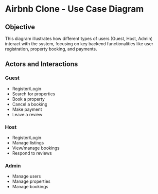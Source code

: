 # Airbnb Clone - Use Case Diagram

## Objective
This diagram illustrates how different types of users (Guest, Host, Admin) interact with the system, focusing on key backend functionalities like user registration, property booking, and payments.

## Actors and Interactions

### Guest
- Register/Login
- Search for properties
- Book a property
- Cancel a booking
- Make payment
- Leave a review

### Host
- Register/Login
- Manage listings
- View/manage bookings
- Respond to reviews

### Admin
- Manage users
- Manage properties
- Manage bookings

